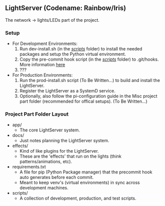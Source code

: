 ## LightServer (Codename: Rainbow/Iris) ##

The network -> lights/LEDs part of the project.

### Setup ###
*	For Development Environments:
	1.	Run dev-install.sh (in the [_scripts_](/scripts/) folder) to install the needed packages and setup the Python virtual environment.
	2.	Copy the pre-commit hook script (in the [_scripts_](/scripts/) folder) to .git/hooks. More information [here](https://git-scm.com/book/en/v2/Customizing-Git-Git-Hooks#Client-Side-Hooks)
	3.	???
*	For Production Environments:
	1.	Run the prod-install.sh script (To Be Written...) to build and install the LightServer.
	2.	Register the LightServer as a SystemD service.
	3.	Optionally, also follow the pi-configuration guide in the Misc project part folder (recommended for offical setups). (To Be Written...)

### Project Part Folder Layout ###
*	app/
	*	The core LightServer system.
*	docs/
	*	Just notes planning the LightServer system.
*	effects/
	*	Kind of like plugins for the LightServer.
	*	These are the 'effects' that run on the lights (think patterns/animations, etc).
*	requirements.txt
	*	A file for pip (Python Package manager) that the precommit hook auto generates before each commit.
	*	Meant to keep venv's (virtual environments) in sync across development machines.
*	scripts/
	*	A collection of development, production, and test scripts.